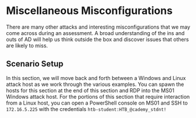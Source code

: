 # Miscellaneous Misconfigurations

There are many other attacks and interesting misconfigurations that we may come across during an assessment. A broad understanding of the ins and outs of AD will help us think outside the box and discover issues that others are likely to miss.

## Scenario Setup

In this section, we will move back and forth between a Windows and Linux attack host as we work through the various examples. You can spawn the hosts for this section at the end of this section and RDP into the MS01 Windows attack host. For the portions of this section that require interaction from a Linux host, you can open a PowerShell console on MS01 and SSH to `172.16.5.225` with the credentials `htb-student:HTB_@cademy_stdnt!`
